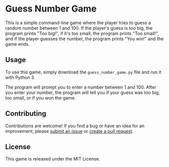 # Guess Number Game

This is a simple command-line game where the player tries to guess a random number between 1 and 100. If the player's guess is too big, the program prints "Too big!", if it's too small, the program prints "Too small!", and if the player guesses the number, the program prints "You win!" and the game ends.

## Usage

To use this game, simply download the `guess_number_game.py` file and run it with Python 3.

The program will prompt you to enter a number between 1 and 100. After you enter your number, the program will tell you if your guess was too big, too small, or if you won the game.

## Contributing

Contributions are welcome! If you find a bug or have an idea for an improvement, please [submit an issue](https://github.com/Kajetan7/Guess_Number/issues) or [create a pull request](https://github.com/Kajetan7/Guess_Number/pulls).

## License

This game is released under the MIT License.
